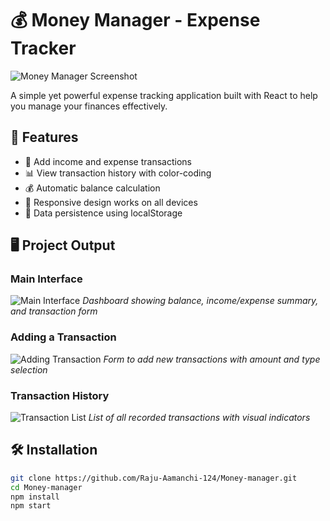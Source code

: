 # 💰 Money Manager - Expense Tracker

![Money Manager Screenshot](./public/money-manager-screenshot.png)

A simple yet powerful expense tracking application built with React to help you manage your finances effectively.

## 🚀 Features

- 📝 Add income and expense transactions
- 📊 View transaction history with color-coding
- 💰 Automatic balance calculation
- 📱 Responsive design works on all devices
- 🔄 Data persistence using localStorage

## 🖥️ Project Output

### Main Interface
![Main Interface](./public/screenshots/main-interface.png)
*Dashboard showing balance, income/expense summary, and transaction form*

### Adding a Transaction
![Adding Transaction](./public/screenshots/add-transaction.png)
*Form to add new transactions with amount and type selection*

### Transaction History
![Transaction List](./public/screenshots/transaction-list.png)
*List of all recorded transactions with visual indicators*

## 🛠️ Installation

```bash
git clone https://github.com/Raju-Aamanchi-124/Money-manager.git
cd Money-manager
npm install
npm start
